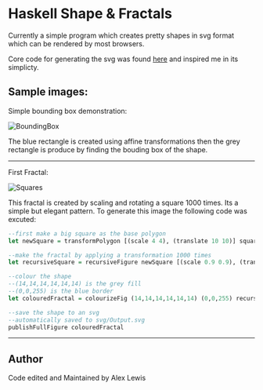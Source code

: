 # Haskell Shape & Fractals
Currently a simple program which creates pretty shapes in svg format which can be rendered by 
most browsers.

Core code for generating the svg was found [here](http://stackoverflow.com/questions/2711002/image-drawing-library-for-haskell)
and inspired me in its simplicty.

## Sample images:

Simple bounding box demonstration:

![BoundingBox](https://cdn.rawgit.com/Lexer747/Haskell-Fractals/ae0c3551/svg/BoundingBox_Demo.svg)

The blue rectangle is created using affine transformations then the grey rectangle is produce by finding the bouding box of the shape.

---

First Fractal:

![Squares](https://cdn.rawgit.com/Lexer747/Haskell-Fractals/8650b7e6/Core/svg/InfiniteSquares_Demo.svg)

This fractal is created by scaling and rotating a square 1000 times. Its a simple but elegant pattern. To generate this image the following code was excuted:

``` haskell
--first make a big square as the base polygon
let newSquare = transformPolygon [(scale 4 4), (translate 10 10)] square

--make the fractal by applying a transformation 1000 times
let recursiveSquare = recursiveFigure newSquare [(scale 0.9 0.9), (translate 10 10), (rot 0.01)] 1000

--colour the shape 
--(14,14,14,14,14,14) is the grey fill
--(0,0,255) is the blue border
let colouredFractal = colourizeFig (14,14,14,14,14,14) (0,0,255) recursiveSquare

--save the shape to an svg
--automatically saved to svg/Output.svg
publishFullFigure colouredFractal
```

---



## Author

Code edited and Maintained by Alex Lewis